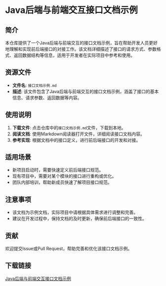 # Java后端与前端交互接口文档示例

## 简介
本仓库提供了一个Java后端与前端交互的接口文档示例，旨在帮助开发人员更好地理解和实现前后端接口的对接工作。该文档详细描述了接口的请求方式、参数格式、返回数据结构等信息，适用于开发者在实际项目中参考和使用。

## 资源文件
- **文件名**: `接口文档示例.md`
- **描述**: 该文件包含了Java后端与前端交互的接口文档示例，涵盖了接口的基本信息、请求参数、返回数据等内容。

## 使用说明
1. **下载文件**: 点击仓库中的`接口文档示例.md`文件，下载到本地。
2. **阅读文档**: 使用Markdown阅读器打开文件，详细阅读接口文档内容。
3. **参考实现**: 根据文档中的接口定义，进行前后端接口的开发和对接。

## 适用场景
- 新项目启动时，需要快速定义前后端接口规范。
- 现有项目中，需要对某个模块的接口进行重构或优化。
- 团队内部培训，帮助新成员快速了解项目接口规范。

## 注意事项
- 该文档为示例文档，实际项目中请根据具体需求进行调整和完善。
- 建议在开发过程中，保持文档的及时更新，确保前后端接口的一致性。

## 贡献
欢迎提交Issue或Pull Request，帮助完善和优化该接口文档示例。

## 下载链接

[Java后端与前端交互接口文档示例](https://pan.quark.cn/s/b24922ecdc23)